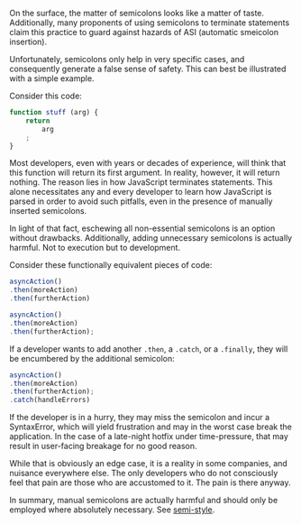 On the surface, the matter of semicolons looks like a matter of taste. Additionally, many proponents of using semicolons to terminate statements claim this practice to guard against hazards of ASI (automatic smeicolon insertion).

Unfortunately, semicolons only help in very specific cases, and consequently generate a false sense of safety. This can best be illustrated with a simple example.

Consider this code:
```js
function stuff (arg) {
	return
		arg
	;
}
```

Most developers, even with years or decades of experience, will think that this function will return its first argument. In reality, however, it will return nothing. The reason lies in how JavaScript terminates statements. This alone necessitates any and every developer to learn how JavaScript is parsed in order to avoid such pitfalls, even in the presence of manually inserted semicolons.

In light of that fact, eschewing all non-essential semicolons is an option without drawbacks. Additionally, adding unnecessary semicolons is actually harmful. Not to execution but to development.

Consider these functionally equivalent pieces of code:
```js
asyncAction()
.then(moreAction)
.then(furtherAction)
```
```js
asyncAction()
.then(moreAction)
.then(furtherAction);
```

If a developer wants to add another `.then`, a `.catch`, or a `.finally`, they will be encumbered by the additional semicolon:
```js
asyncAction()
.then(moreAction)
.then(furtherAction);
.catch(handleErrors)
```

If the developer is in a hurry, they may miss the semicolon and incur a SyntaxError, which will yield frustration and may in the worst case break the application. In the case of a late-night hotfix under time-pressure, that may result in user-facing breakage for no good reason.

While that is obviously an edge case, it is a reality in some companies, and nuisance everywhere else. The only developers who do not consciously feel that pain are those who are accustomed to it. The pain is there anyway.

In summary, manual semicolons are actually harmful and should only be employed where absolutely necessary. See [semi-style](semi-style.md).
